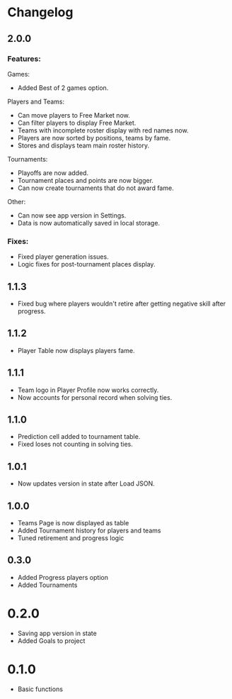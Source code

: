 # Changelog

## 2.0.0

### Features:

Games:

* Added Best of 2 games option.

Players and Teams:

* Can move players to Free Market now.
* Can filter players to display Free Market.
* Teams with incomplete roster display with red names now.
* Players are now sorted by positions, teams by fame.
* Stores and displays team main roster history.

Tournaments:

* Playoffs are now added.
* Tournament places and points are now bigger.
* Can now create tournaments that do not award fame.

Other:

* Can now see app version in Settings.
* Data is now automatically saved in local storage.

### Fixes:

* Fixed player generation issues.
* Logic fixes for post-tournament places display.

## 1.1.3

* Fixed bug where players wouldn't retire after getting negative skill after progress.

## 1.1.2

* Player Table now displays players fame.

## 1.1.1

* Team logo in Player Profile now works correctly.
* Now accounts for personal record when solving ties.

## 1.1.0

* Prediction cell added to tournament table.
* Fixed loses not counting in solving ties.

## 1.0.1

* Now updates version in state after Load JSON.

## 1.0.0

* Teams Page is now displayed as table
* Added Tournament history for players and teams
* Tuned retirement and progress logic

## 0.3.0

* Added Progress players option
* Added Tournaments

# 0.2.0

* Saving app version in state
* Added Goals to project

# 0.1.0

* Basic functions
